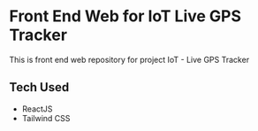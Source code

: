 # Front End Web for IoT Live GPS Tracker
This is front end web repository for project IoT - Live GPS Tracker
## Tech Used
- ReactJS
- Tailwind CSS

